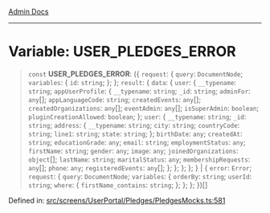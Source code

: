 [Admin Docs](/)

***

# Variable: USER\_PLEDGES\_ERROR

> `const` **USER\_PLEDGES\_ERROR**: (\{ `request`: \{ `query`: `DocumentNode`; `variables`: \{ `id`: `string`; \}; \}; `result`: \{ `data`: \{ `user`: \{ `__typename`: `string`; `appUserProfile`: \{ `__typename`: `string`; `_id`: `string`; `adminFor`: `any`[]; `appLanguageCode`: `string`; `createdEvents`: `any`[]; `createdOrganizations`: `any`[]; `eventAdmin`: `any`[]; `isSuperAdmin`: `boolean`; `pluginCreationAllowed`: `boolean`; \}; `user`: \{ `__typename`: `string`; `_id`: `string`; `address`: \{ `__typename`: `string`; `city`: `string`; `countryCode`: `string`; `line1`: `string`; `state`: `string`; \}; `birthDate`: `any`; `createdAt`: `string`; `educationGrade`: `any`; `email`: `string`; `employmentStatus`: `any`; `firstName`: `string`; `gender`: `any`; `image`: `any`; `joinedOrganizations`: `object`[]; `lastName`: `string`; `maritalStatus`: `any`; `membershipRequests`: `any`[]; `phone`: `any`; `registeredEvents`: `any`[]; \}; \}; \}; \}; \} \| \{ `error`: `Error`; `request`: \{ `query`: `DocumentNode`; `variables`: \{ `orderBy`: `string`; `userId`: `string`; `where`: \{ `firstName_contains`: `string`; \}; \}; \}; \})[]

Defined in: [src/screens/UserPortal/Pledges/PledgesMocks.ts:581](https://github.com/abhassen44/talawa-admin/blob/285f7384c3d26b5028a286d84f89b85120d130a2/src/screens/UserPortal/Pledges/PledgesMocks.ts#L581)
